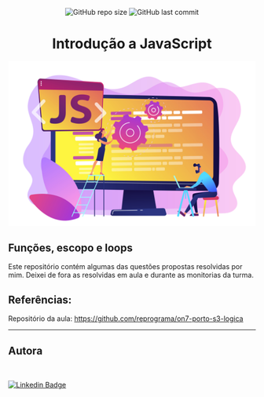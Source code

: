 <p align="center">
  <a> 
    <img alt="GitHub repo size" src="https://img.shields.io/github/repo-size/lealclarissa/exercicio-semana-3?color=purple">
    <img alt="GitHub last commit" src="https://img.shields.io/github/last-commit/lealclarissa/exercicio-semana-3?color=purple">
  </a>
</p>

<h1 align="center">Introdução a JavaScript</h1>
 
[![javascript](./assets/javascript.jpg)]('https://br.freepik.com/vetores/tecnologia')

## Funções, escopo e loops  

Este repositório contém algumas das questões propostas resolvidas por mim. Deixei de fora as resolvidas em aula e durante as monitorias da turma.


## Referências:

Repositório da aula: https://github.com/reprograma/on7-porto-s3-logica

---  

## Autora

<a>
 <img style="border-radius: 50%;" src="https://avatars2.githubusercontent.com/u/69424163?s=400&u=6c4ceb2494ca08ef4a05454277aee432c6b5644f&v=4" width="100px;" alt=""/>
 <br />
</a>

[![Linkedin Badge](https://img.shields.io/badge/-Clarissa-blue?style=flat-square&logo=Linkedin&logoColor=white&link=https://www.linkedin.com/in/clarissa-leal/)](https://www.linkedin.com/in/clarissa-leal/)